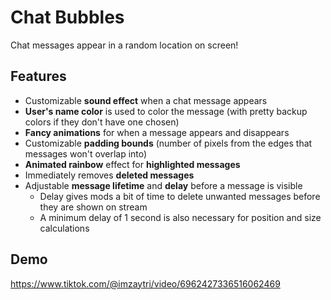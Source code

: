 # Chat Bubbles
Chat messages appear in a random location on screen!

## Features
- Customizable **sound effect** when a chat message appears
- **User's name color** is used to color the message (with pretty backup colors if they don't have one chosen)
- **Fancy animations** for when a message appears and disappears
- Customizable **padding bounds** (number of pixels from the edges that messages won't overlap into)
- **Animated rainbow** effect for **highlighted messages**
- Immediately removes **deleted messages**
- Adjustable **message lifetime** and **delay** before a message is visible
  - Delay gives mods a bit of time to delete unwanted messages before they are shown on stream
  - A minimum delay of 1 second is also necessary for position and size calculations

## Demo
https://www.tiktok.com/@imzaytri/video/6962427336516062469